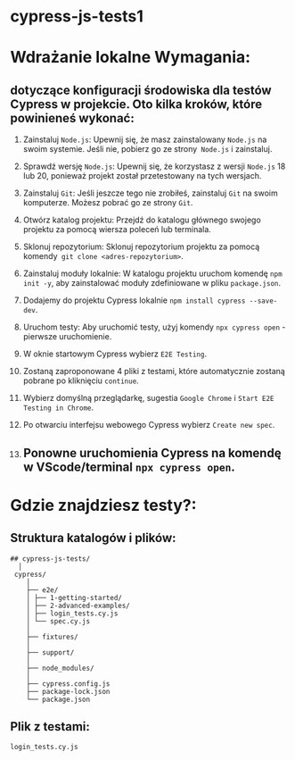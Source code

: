 # cypress-js-tests1

# Wdrażanie lokalne Wymagania:

## dotyczące konfiguracji środowiska dla testów Cypress w projekcie. Oto kilka kroków, które powinieneś wykonać:

1. Zainstaluj `Node.js`: Upewnij się, że masz zainstalowany `Node.js` na swoim systemie. Jeśli nie, pobierz go ze strony` Node.js` i zainstaluj.

2. Sprawdź wersję `Node.js`: Upewnij się, że korzystasz z wersji `Node.js` 18 lub 20, ponieważ projekt został przetestowany na tych wersjach.

3. Zainstaluj `Git`: Jeśli jeszcze tego nie zrobiłeś, zainstaluj `Git` na swoim komputerze. Możesz pobrać go ze strony `Git`.

4. Otwórz katalog projektu: Przejdź do katalogu głównego swojego projektu za pomocą wiersza poleceń lub terminala.

5. Sklonuj repozytorium: Sklonuj repozytorium projektu za pomocą komendy` git clone <adres-repozytorium>`.

6. Zainstaluj moduły lokalnie: W katalogu projektu uruchom komendę `npm init -y`, aby zainstalować moduły zdefiniowane w pliku `package.json`.
 
7. Dodajemy do projektu Cypress lokalnie ``npm install cypress --save-dev``.

8. Uruchom testy: Aby uruchomić testy, użyj komendy `npx cypress open` - pierwsze uruchomienie.

9. W oknie startowym Cypress wybierz ``E2E Testing``.

10. Zostaną zaproponowane 4 pliki z testami, które automatycznie zostaną pobrane po kliknięciu ``continue``.

11. Wybierz domyślną przeglądarkę, sugestia ``Google Chrome`` i ``Start E2E Testing in Chrome``.

12. Po otwarciu interfejsu webowego Cypress wybierz ``Create new spec``.

13. ## Ponowne uruchomienia Cypress na komendę w VScode/terminal ``npx cypress open``.

# Gdzie znajdziesz testy?:

##  Struktura katalogów i plików:

```
## cypress-js-tests/
  │
 cypress/
    │
    ├── e2e/
    │ ├── 1-getting-started/
    │ ├── 2-advanced-examples/
    │ ├── login_tests.cy.js
    │ └── spec.cy.js
    │
    ├── fixtures/
    │
    ├── support/
    │
    ├── node_modules/
    │
    ├── cypress.config.js
    ├── package-lock.json
    └── package.json
```

## Plik z testami:

``login_tests.cy.js``
